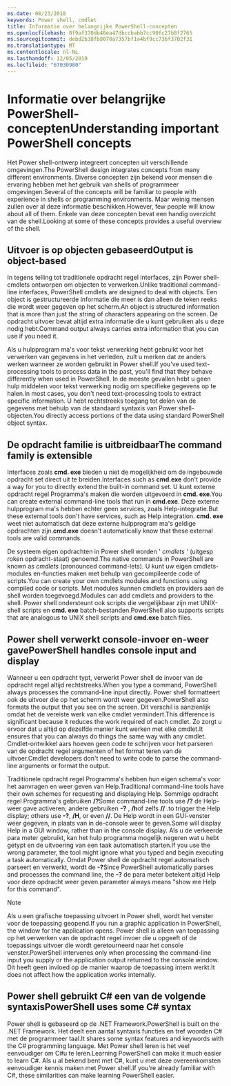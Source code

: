 ```yaml
---
ms.date: 08/23/2018
keywords: Power shell, cmdlet
title: Informatie over belangrijke PowerShell-concepten
ms.openlocfilehash: 8f9af370db46ea47dbccbabb7cc90fc27b8f2765
ms.sourcegitcommit: debd2b38fb8070a7357bf1a4bf9cc736f3702f31
ms.translationtype: MT
ms.contentlocale: nl-NL
ms.lasthandoff: 12/05/2019
ms.locfileid: "67030980"
---
```

# <a name="understanding-important-powershell-concepts"></a><span data-ttu-id="7ed23-103">Informatie over belangrijke PowerShell-concepten</span><span class="sxs-lookup"><span data-stu-id="7ed23-103">Understanding important PowerShell concepts</span></span>

<span data-ttu-id="7ed23-104">Het Power shell-ontwerp integreert concepten uit verschillende omgevingen.</span><span class="sxs-lookup"><span data-stu-id="7ed23-104">The PowerShell design integrates concepts from many different environments.</span></span> <span data-ttu-id="7ed23-105">Diverse concepten zijn bekend voor mensen die ervaring hebben met het gebruik van shells of programmeer omgevingen.</span><span class="sxs-lookup"><span data-stu-id="7ed23-105">Several of the concepts will be familiar to people with experience in shells or programming environments.</span></span> <span data-ttu-id="7ed23-106">Maar weinig mensen zullen over al deze informatie beschikken.</span><span class="sxs-lookup"><span data-stu-id="7ed23-106">However, few people will know about all of them.</span></span> <span data-ttu-id="7ed23-107">Enkele van deze concepten bevat een handig overzicht van de shell.</span><span class="sxs-lookup"><span data-stu-id="7ed23-107">Looking at some of these concepts provides a useful overview of the shell.</span></span>

## <a name="output-is-object-based"></a><span data-ttu-id="7ed23-108">Uitvoer is op objecten gebaseerd</span><span class="sxs-lookup"><span data-stu-id="7ed23-108">Output is object-based</span></span>

<span data-ttu-id="7ed23-109">In tegens telling tot traditionele opdracht regel interfaces, zijn Power shell-cmdlets ontworpen om objecten te verwerken.</span><span class="sxs-lookup"><span data-stu-id="7ed23-109">Unlike traditional command-line interfaces, PowerShell cmdlets are designed to deal with objects.</span></span>
<span data-ttu-id="7ed23-110">Een object is gestructureerde informatie die meer is dan alleen de teken reeks die wordt weer gegeven op het scherm.</span><span class="sxs-lookup"><span data-stu-id="7ed23-110">An object is structured information that is more than just the string of characters appearing on the screen.</span></span> <span data-ttu-id="7ed23-111">De opdracht uitvoer bevat altijd extra informatie die u kunt gebruiken als u deze nodig hebt.</span><span class="sxs-lookup"><span data-stu-id="7ed23-111">Command output always carries extra information that you can use if you need it.</span></span>

<span data-ttu-id="7ed23-112">Als u hulpprogram ma's voor tekst verwerking hebt gebruikt voor het verwerken van gegevens in het verleden, zult u merken dat ze anders werken wanneer ze worden gebruikt in Power shell.</span><span class="sxs-lookup"><span data-stu-id="7ed23-112">If you've used text-processing tools to process data in the past, you'll find that they behave differently when used in PowerShell.</span></span> <span data-ttu-id="7ed23-113">In de meeste gevallen hebt u geen hulp middelen voor tekst verwerking nodig om specifieke gegevens op te halen.</span><span class="sxs-lookup"><span data-stu-id="7ed23-113">In most cases, you don't need text-processing tools to extract specific information.</span></span> <span data-ttu-id="7ed23-114">U hebt rechtstreeks toegang tot delen van de gegevens met behulp van de standaard syntaxis van Power shell-objecten.</span><span class="sxs-lookup"><span data-stu-id="7ed23-114">You directly access portions of the data using standard PowerShell object syntax.</span></span>

## <a name="the-command-family-is-extensible"></a><span data-ttu-id="7ed23-115">De opdracht familie is uitbreidbaar</span><span class="sxs-lookup"><span data-stu-id="7ed23-115">The command family is extensible</span></span>

<span data-ttu-id="7ed23-116">Interfaces zoals **cmd. exe** bieden u niet de mogelijkheid om de ingebouwde opdracht set direct uit te breiden.</span><span class="sxs-lookup"><span data-stu-id="7ed23-116">Interfaces such as **cmd.exe** don't provide a way for you to directly extend the built-in command set.</span></span> <span data-ttu-id="7ed23-117">U kunt externe opdracht regel Programma's maken die worden uitgevoerd in **cmd. exe**.</span><span class="sxs-lookup"><span data-stu-id="7ed23-117">You can create external command-line tools that run in **cmd.exe**.</span></span> <span data-ttu-id="7ed23-118">Deze externe hulpprogram ma's hebben echter geen services, zoals Help-integratie.</span><span class="sxs-lookup"><span data-stu-id="7ed23-118">But these external tools don't have services, such as Help integration.</span></span> <span data-ttu-id="7ed23-119">**cmd. exe** weet niet automatisch dat deze externe hulpprogram ma's geldige opdrachten zijn.</span><span class="sxs-lookup"><span data-stu-id="7ed23-119">**cmd.exe** doesn't automatically know that these external tools are valid commands.</span></span>

<span data-ttu-id="7ed23-120">De systeem eigen opdrachten in Power shell worden ' *cmdlets* ' (uitgesp roken opdracht-staat) genoemd.</span><span class="sxs-lookup"><span data-stu-id="7ed23-120">The native commands in PowerShell are known as *cmdlets* (pronounced command-lets).</span></span> <span data-ttu-id="7ed23-121">U kunt uw eigen cmdlets-modules en-functies maken met behulp van gecompileerde code of scripts.</span><span class="sxs-lookup"><span data-stu-id="7ed23-121">You can create your own cmdlets modules and functions using compiled code or scripts.</span></span> <span data-ttu-id="7ed23-122">Met modules kunnen cmdlets en providers aan de shell worden toegevoegd.</span><span class="sxs-lookup"><span data-stu-id="7ed23-122">Modules can add cmdlets and providers to the shell.</span></span> <span data-ttu-id="7ed23-123">Power shell ondersteunt ook scripts die vergelijkbaar zijn met UNIX-shell scripts en **cmd. exe** batch-bestanden.</span><span class="sxs-lookup"><span data-stu-id="7ed23-123">PowerShell also supports scripts that are analogous to UNIX shell scripts and **cmd.exe** batch files.</span></span>

## <a name="powershell-handles-console-input-and-display"></a><span data-ttu-id="7ed23-124">Power shell verwerkt console-invoer en-weer gave</span><span class="sxs-lookup"><span data-stu-id="7ed23-124">PowerShell handles console input and display</span></span>

<span data-ttu-id="7ed23-125">Wanneer u een opdracht typt, verwerkt Power shell de invoer van de opdracht regel altijd rechtstreeks.</span><span class="sxs-lookup"><span data-stu-id="7ed23-125">When you type a command, PowerShell always processes the command-line input directly.</span></span> <span data-ttu-id="7ed23-126">Power shell formatteert ook de uitvoer die op het scherm wordt weer gegeven.</span><span class="sxs-lookup"><span data-stu-id="7ed23-126">PowerShell also formats the output that you see on the screen.</span></span> <span data-ttu-id="7ed23-127">Dit verschil is aanzienlijk omdat het de vereiste werk van elke cmdlet vermindert.</span><span class="sxs-lookup"><span data-stu-id="7ed23-127">This difference is significant because it reduces the work required of each cmdlet.</span></span> <span data-ttu-id="7ed23-128">Zo zorgt u ervoor dat u altijd op dezelfde manier kunt werken met elke cmdlet.</span><span class="sxs-lookup"><span data-stu-id="7ed23-128">It ensures that you can always do things the same way with any cmdlet.</span></span> <span data-ttu-id="7ed23-129">Cmdlet-ontwikkel aars hoeven geen code te schrijven voor het parseren van de opdracht regel argumenten of het format teren van de uitvoer.</span><span class="sxs-lookup"><span data-stu-id="7ed23-129">Cmdlet developers don't need to write code to parse the command-line arguments or format the output.</span></span>

<span data-ttu-id="7ed23-130">Traditionele opdracht regel Programma's hebben hun eigen schema's voor het aanvragen en weer geven van Help.</span><span class="sxs-lookup"><span data-stu-id="7ed23-130">Traditional command-line tools have their own schemes for requesting and displaying Help.</span></span> <span data-ttu-id="7ed23-131">Sommige opdracht regel Programma's gebruiken **/?**</span><span class="sxs-lookup"><span data-stu-id="7ed23-131">Some command-line tools use **/?**</span></span> <span data-ttu-id="7ed23-132">de Help-weer gave activeren; andere gebruiken **-?** , **/h**of zelfs **//** .</span><span class="sxs-lookup"><span data-stu-id="7ed23-132">to trigger the Help display; others use **-?**, **/H**, or even **//**.</span></span> <span data-ttu-id="7ed23-133">De Help wordt in een GUI-venster weer gegeven, in plaats van in de-console weer te geven.</span><span class="sxs-lookup"><span data-stu-id="7ed23-133">Some will display Help in a GUI window, rather than in the console display.</span></span> <span data-ttu-id="7ed23-134">Als u de verkeerde para meter gebruikt, kan het hulp programma mogelijk negeren wat u hebt getypt en de uitvoering van een taak automatisch starten.</span><span class="sxs-lookup"><span data-stu-id="7ed23-134">If you use the wrong parameter, the tool might ignore what you typed and begin executing a task automatically.</span></span>
<span data-ttu-id="7ed23-135">Omdat Power shell de opdracht regel automatisch parseert en verwerkt, wordt de **-?**</span><span class="sxs-lookup"><span data-stu-id="7ed23-135">Since PowerShell automatically parses and processes the command line, the **-?**</span></span> <span data-ttu-id="7ed23-136">de para meter betekent altijd Help voor deze opdracht weer geven.</span><span class="sxs-lookup"><span data-stu-id="7ed23-136">parameter always means "show me Help for this command".</span></span>

> [!NOTE]
> <span data-ttu-id="7ed23-137">Als u een grafische toepassing uitvoert in Power shell, wordt het venster voor de toepassing geopend.</span><span class="sxs-lookup"><span data-stu-id="7ed23-137">If you run a graphic application in PowerShell, the window for the application opens.</span></span>
> <span data-ttu-id="7ed23-138">Power shell is alleen van toepassing op het verwerken van de opdracht regel invoer die u opgeeft of de toepassings uitvoer die wordt geretourneerd naar het console venster.</span><span class="sxs-lookup"><span data-stu-id="7ed23-138">PowerShell intervenes only when processing the command-line input you supply or the application output returned to the console window.</span></span> <span data-ttu-id="7ed23-139">Dit heeft geen invloed op de manier waarop de toepassing intern werkt.</span><span class="sxs-lookup"><span data-stu-id="7ed23-139">It does not affect how the application works internally.</span></span>

## <a name="powershell-uses-some-c-syntax"></a><span data-ttu-id="7ed23-140">Power shell gebruikt C# een van de volgende syntaxis</span><span class="sxs-lookup"><span data-stu-id="7ed23-140">PowerShell uses some C# syntax</span></span>

<span data-ttu-id="7ed23-141">Power shell is gebaseerd op de .NET Framework.</span><span class="sxs-lookup"><span data-stu-id="7ed23-141">PowerShell is built on the .NET Framework.</span></span> <span data-ttu-id="7ed23-142">Het deelt een aantal syntaxis functies en tref woorden C# met de programmeer taal.</span><span class="sxs-lookup"><span data-stu-id="7ed23-142">It shares some syntax features and keywords with the C# programming language.</span></span> <span data-ttu-id="7ed23-143">Met Power shell leren is het veel eenvoudiger om C#u te leren.</span><span class="sxs-lookup"><span data-stu-id="7ed23-143">Learning PowerShell can make it much easier to learn C#.</span></span> <span data-ttu-id="7ed23-144">Als u al bekend bent met C#, kunt u met deze overeenkomsten eenvoudiger kennis maken met Power shell.</span><span class="sxs-lookup"><span data-stu-id="7ed23-144">If you're already familiar with C#, these similarities can make learning PowerShell easier.</span></span>
